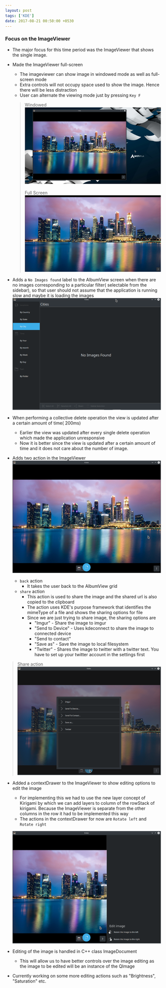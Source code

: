 ```yaml
---
layout: post
tags: ['KDE']
date: 2017-08-21 00:50:00 +0530
---
```

### Focus on the ImageViewer
* The major focus for this time period was the ImageViewer that shows the single image.
* Made the ImageViewer full-screen
    - The imageviewer can show image in windowed mode as well as full-screen mode
    - Extra controls will not occupy space used to show the image. Hence there will be less distraction
    - User can alternate the viewing mode just by pressing ```Key F```
    > Windowed
    ![Windowed](/img/windowed.png)
    <br><br>
    > Full Screen
    ![Full Screen](/img/full-screen.png)

* Adds a ```No Images found``` label to the AlbumView screen when there are no images corresponding to a particular filter( selectable from the sidebar), so that user should not assume that the application is running slow and maybe it is loading the images
![No Image](/img/no-image.png)

* When performing a collective delete operation the view is updated after a certain amount of time( 200ms)
    - Earlier the view was updated after every single delete operation which made the application unresponsive
    - Now it is better since the view is updated after a certain amount of time and it does not care about the number of image.

* Adds two action in the ImageViewer ![Actions](/img/actions.png)
    - ```back``` action 
        - It takes the user back to the AlbumView grid 
    - ```share``` action
        - This action is used to share the image and the shared url is also copied to the clipboard
        - The action uses KDE's purpose framework that identifies the mimeType of a file and shows the sharing options for file 
        - Since we are just trying to share image, the sharing options are 
            - "Imgur" - Share the image to imgur
            - "Send to Device" - Uses kdeconnect to share the image to connected device
            - "Send to contact"
            - "Save as" - Save the image to local filesystem
            - "Twitter" - Shares the image to twitter with a twitter text. You have to set up your twitter account in the settings first
>Share action
![Share action](/img/share-action.png)

* Added a contextDrawer to the ImageViewer to show editing options to edit the image
    - For implementing this we had to use the new layer concept of Kirigami by which we can add layers to column of the rowStack of kirigami. Because the ImageViewer is separate from the other columns in the row it had to be implemented this way
    - The actions in the contextDrawer for now are ```Rotate left``` and ```Rotate right```
    
    ![Context Drawer](/img/context-drawer.png)

* Editing of the image is handled in C++ class ImageDocument
    - This will allow us to have better controls over the image editing as the image to be edited will be an instance of the QImage
    
* Currently working on some more editing actions such as "Brightness", "Saturation" etc.


